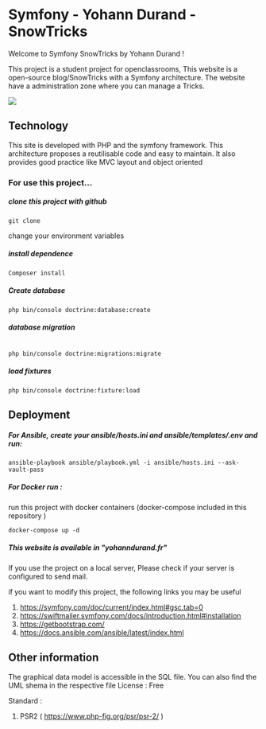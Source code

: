# Symfony - Yohann Durand - SnowTricks

Welcome to Symfony SnowTricks by Yohann Durand !

This project is a student project for openclassrooms,
This website is a open-source blog/SnowTricks with a Symfony architecture.
The website have a administration zone where you can manage a Tricks.

<a href="https://codeclimate.com/github/Yohann76/SnowTricks/maintainability"><img src="https://api.codeclimate.com/v1/badges/8bd6079c9cf3a62a6c86/maintainability" /></a>
## Technology 

This site is developed with PHP and the symfony framework. 
This architecture proposes a reutilisable code and easy to maintain. It also provides good practice like MVC layout and object oriented

### For use this project...

##### clone this project with github
```
git clone
```

change your environment variables

##### install dependence
```
Composer install
```
##### Create database
```
php bin/console doctrine:database:create
```
##### database migration
```

php bin/console doctrine:migrations:migrate
```

##### load fixtures
```
php bin/console doctrine:fixture:load
```


## Deployment

##### For Ansible, create your ansible/hosts.ini and ansible/templates/.env and run:
```
ansible-playbook ansible/playbook.yml -i ansible/hosts.ini --ask-vault-pass
```

##### For Docker run :
run this project with docker containers (docker-compose included in this repository )
```
docker-compose up -d
```
##### This website is available in "yohanndurand.fr" 


If you use the project on a local server, 
Please check if your server is configured to send mail.

if you want to modify this project,
the following links you may be useful

1. https://symfony.com/doc/current/index.html#gsc.tab=0
2. https://swiftmailer.symfony.com/docs/introduction.html#installation
3. https://getbootstrap.com/
4. https://docs.ansible.com/ansible/latest/index.html

## Other information 

The graphical data model is accessible in the SQL file. You can also find the UML shema in the respective file
License : Free

Standard :

1. PSR2 ( https://www.php-fig.org/psr/psr-2/ )






